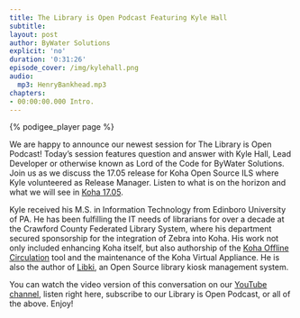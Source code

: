 ```yaml
---
title: The Library is Open Podcast Featuring Kyle Hall
subtitle:
layout: post
author: ByWater Solutions
explicit: 'no'
duration: '0:31:26'
episode_cover: /img/kylehall.png
audio:
  mp3: HenryBankhead.mp3
chapters:
- 00:00:00.000 Intro.
---
```


{% podigee_player page %}

We are happy to announce our newest session for The Library is Open Podcast! Today’s session features question and answer with Kyle Hall, Lead Developer or otherwise known as Lord of the Code for ByWater Solutions. Join us as we discuss the 17.05 release for Koha Open Source ILS where Kyle volunteered as Release Manager. Listen to what is on the horizon and what we will see in [Koha 17.05](https://koha-community.org/).

Kyle received his M.S. in Information Technology from Edinboro University of PA. He has been fulfilling the IT needs of librarians for over a decade at the Crawford County Federated Library System, where his department secured sponsorship for the integration of Zebra into Koha. His work not only included enhancing Koha itself, but also authorship of the [Koha Offline Circulation](http://millruntech.com/koha/koha-offline-circulation) tool and the maintenance of the Koha Virtual Appliance. He is also the author of [Libki](http://libki.org/), an Open Source library kiosk management system.

You can watch the video version of this conversation on our [YouTube channel](https://www.youtube.com/playlist?list=PLV_OXyJ1D3Bi8zmgDWnaDz2d35FkC6j-v), listen right here, subscribe to our Library is Open Podcast, or all of the above. Enjoy!
